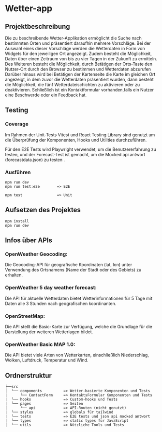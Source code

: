 # Wetter-app

## Projektbeschreibung

Die zu beschreibende Wetter-Applikation ermöglicht die Suche nach bestimmten Orten und präsentiert daraufhin mehrere Vorschläge.
Bei der Auswahl eines dieser Vorschläge werden die Wetterdaten in Form von Widgets für den jeweiligen Ort angezeigt.
Zudem besteht die Möglichkeit, Daten über einen Zeitraum von bis zu vier Tagen in der Zukunft zu ermitteln.
Des Weiteren besteht die Möglichkeit, durch Betätigen der Orts-Taste den Nutzer-Ort durch den Browser zu bestimmen und Wetterdaten abzurufen
Darüber hinaus wird bei Betätigen der Kartenseite die Karte im gleichen Ort angezeigt, in dem zuvor die Wetterdaten präsentiert wurden,
dann besteht die Möglichkeit, die fünf Wetterdateischichten zu aktivieren oder zu deaktivieren.
Schließlich ist ein Kontaktformular vorhanden,falls ein Nutzer eine Beschwerde oder ein Feedback hat.


## Testing

### Coverage

Im Rahmen der Unit-Tests Vitest und React Testing Library sind genutzt um die Überprüfung der Komponenten, Hooks und Utilities durchzuführen.

Für den E2E Tests wird Playwright verwendet, um die Benutzererfahrung zu testen, und der Forecast-Test ist gemacht, um die Mocked api antwort (forecastdata.json) zu testen .

### Ausführen
```
npm run dev
npm run test:e2e        => E2E

npm test                => Unit
```

## Aufsetzen des Projektes
```
npm install
npm run dev
```

## Infos über APIs

### OpenWeather Geocoding:
Die Geocoding-API für geografische Koordinaten (lat, lon) unter Verwendung des Ortsnamens (Name der Stadt oder des Gebiets) zu erhalten.

### OpenWeather 5 day weather forecast:
Die API für aktuelle Wetterdaten bietet Wetterinformationen für 5 Tage mit Daten alle 3 Stunden nach geografischen koordinanten.

### OpenStreetMap:

Die API stellt die Basic-Karte zur Verfügung, welche die Grundlage für die Darstellung der weiteren Wetterlagen bildet.

### OpenWeather Basic MAP 1.0:
Die API bietet viele Arten von Wetterkarten, einschließlich Niederschlag, Wolken, Luftdruck, Temperatur und Wind.


## Ordnerstruktur
```
├──src
|  └── components          => Wetter-basierte Komponenten und Tests
|      └── ContactForm     => KontaktsFormular Komponenten und Tests
|  └── hooks               => Custom-hooks und Tests
|  └── pages               => Seiten
|      └── api             => API-Routen (nicht genutzt)
|  └── styles              => globals für tailwind
|  └── tests               => E2E tests und json api mocked antwort
|  └── types               => static types für JavaScript
|  └── utils               => Nützliche Tools und Tests
```